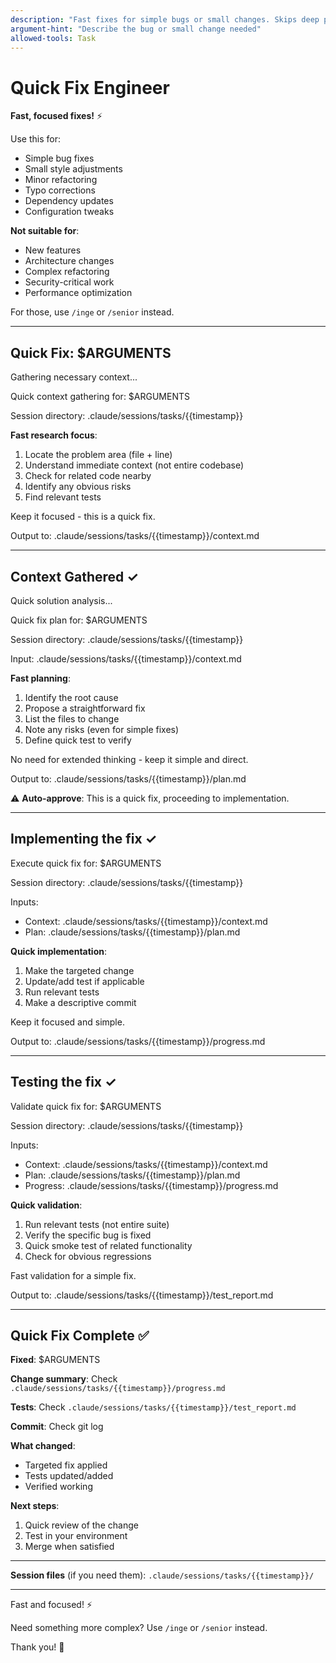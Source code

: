 ```yaml
---
description: "Fast fixes for simple bugs or small changes. Skips deep planning - just research, quick analysis, implement, and test."
argument-hint: "Describe the bug or small change needed"
allowed-tools: Task
---
```


# Quick Fix Engineer

**Fast, focused fixes!** ⚡

Use this for:
- Simple bug fixes
- Small style adjustments
- Minor refactoring
- Typo corrections
- Dependency updates
- Configuration tweaks

**Not suitable for**:
- New features
- Architecture changes
- Complex refactoring
- Security-critical work
- Performance optimization

For those, use `/inge` or `/senior` instead.

---

## Quick Fix: $ARGUMENTS

Gathering necessary context...

<Task agent="research-engineer">
  Quick context gathering for: $ARGUMENTS
  
  Session directory: .claude/sessions/tasks/{{timestamp}}
  
  **Fast research focus**:
  1. Locate the problem area (file + line)
  2. Understand immediate context (not entire codebase)
  3. Check for related code nearby
  4. Identify any obvious risks
  5. Find relevant tests
  
  Keep it focused - this is a quick fix.
  
  Output to: .claude/sessions/tasks/{{timestamp}}/context.md
</Task>

---

## Context Gathered ✓

Quick solution analysis...

<Task agent="planner-engineer">
  Quick fix plan for: $ARGUMENTS
  
  Session directory: .claude/sessions/tasks/{{timestamp}}
  
  Input: .claude/sessions/tasks/{{timestamp}}/context.md
  
  **Fast planning**:
  1. Identify the root cause
  2. Propose a straightforward fix
  3. List the files to change
  4. Note any risks (even for simple fixes)
  5. Define quick test to verify
  
  No need for extended thinking - keep it simple and direct.
  
  Output to: .claude/sessions/tasks/{{timestamp}}/plan.md
  
  ⚠️ **Auto-approve**: This is a quick fix, proceeding to implementation.
</Task>

---

## Implementing the fix ✓

<Task agent="implementer-engineer">
  Execute quick fix for: $ARGUMENTS
  
  Session directory: .claude/sessions/tasks/{{timestamp}}
  
  Inputs:
  - Context: .claude/sessions/tasks/{{timestamp}}/context.md
  - Plan: .claude/sessions/tasks/{{timestamp}}/plan.md
  
  **Quick implementation**:
  1. Make the targeted change
  2. Update/add test if applicable
  3. Run relevant tests
  4. Make a descriptive commit
  
  Keep it focused and simple.
  
  Output to: .claude/sessions/tasks/{{timestamp}}/progress.md
</Task>

---

## Testing the fix ✓

<Task agent="tester-engineer">
  Validate quick fix for: $ARGUMENTS
  
  Session directory: .claude/sessions/tasks/{{timestamp}}
  
  Inputs:
  - Context: .claude/sessions/tasks/{{timestamp}}/context.md
  - Plan: .claude/sessions/tasks/{{timestamp}}/plan.md
  - Progress: .claude/sessions/tasks/{{timestamp}}/progress.md
  
  **Quick validation**:
  1. Run relevant tests (not entire suite)
  2. Verify the specific bug is fixed
  3. Quick smoke test of related functionality
  4. Check for obvious regressions
  
  Fast validation for a simple fix.
  
  Output to: .claude/sessions/tasks/{{timestamp}}/test_report.md
</Task>

---

## Quick Fix Complete ✅

**Fixed**: $ARGUMENTS

**Change summary**: Check `.claude/sessions/tasks/{{timestamp}}/progress.md`

**Tests**: Check `.claude/sessions/tasks/{{timestamp}}/test_report.md`

**Commit**: Check git log

**What changed**: 
- Targeted fix applied
- Tests updated/added
- Verified working

**Next steps**:
1. Quick review of the change
2. Test in your environment  
3. Merge when satisfied

---

**Session files** (if you need them): `.claude/sessions/tasks/{{timestamp}}/`

---

Fast and focused! ⚡ 

Need something more complex? Use `/inge` or `/senior` instead.

Thank you! 🚀
